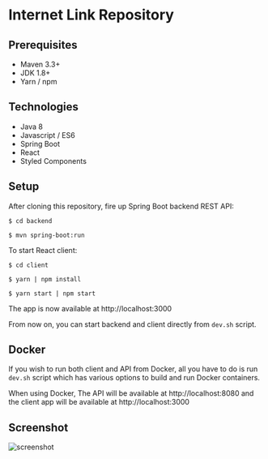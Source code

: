 # Internet Link Repository

## Prerequisites

- Maven 3.3+
- JDK 1.8+
- Yarn / npm

## Technologies

- Java 8
- Javascript / ES6
- Spring Boot
- React
- Styled Components

## Setup

After cloning this repository, fire up Spring Boot backend REST API:

```
$ cd backend
```

```
$ mvn spring-boot:run
```

To start React client:

```
$ cd client
```

```
$ yarn | npm install
```

```
$ yarn start | npm start
```

The app is now available at http://localhost:3000

From now on, you can start backend and client directly from `dev.sh` script.

## Docker

If you wish to run both client and API from Docker, all you have to do is
run `dev.sh` script which has various options to build and run Docker containers.

When using Docker, The API will be available at http://localhost:8080 and the
client app will be available at http://localhost:3000

## Screenshot

![screenshot](https://repository-images.githubusercontent.com/201590535/7ddfa800-bb53-11e9-8328-11906143dd0e "Screenshot")

